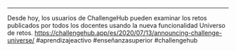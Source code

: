 ---
Desde hoy, los usuarios de ChallengeHub pueden examinar los retos publicados por todos los docentes usando la nueva funcionalidad Universo de retos.
https://challengehub.app/es/2020/07/13/announcing-challenge-universe/
#aprendizajeactivo #enseñanzasuperior #challengehub
